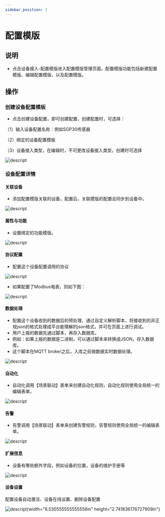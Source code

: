 ```yaml
---
sidebar_position: 3
---
```


# 配置模版
## 说明
- 点击设备接入-配置模版进入配置模版管理页面，配置模版功能包括新建配置模版、编辑配置模版、以及配置模版。

## 操作

### 创建设备配置模板

- 点击创建设备配置，即可创建配置，创建配置时，可选择：

（1）输入设备配置名称：例如SGP30传感器

（2）绑定的设备配置模板

（3）设备接入类型，在编辑时，不可更改设备接入类型，创建时可选择

![descript](./images/image56.png)

### 设备配置详情

#### 关联设备

- 添加配置模版关联的设备，配置后，关联模版的配置会同步到设备中。

![descript](./images/image57.png)

#### 属性与功能

- 设置绑定的功能模版。

![descript](./images/image58.png)

#### 协议配置

- 配置这个设备配置调用的协议

![descript](./images/image59.png)

- 如果配置了Modbus电表，则如下图：

![descript](./images/image60.png)

#### 数据处理

- 配置这个设备收到的数据后的预处理，通过自定义解析脚本，将接收到的非正规json的格式处理成平台能理解的json格式，并可在页面上进行调试。
- 用户上报的数据先通过脚本，再存入数据库。
- 例如：如果上报的数据是二进制，可以通过脚本来转换成JSON，存入数据库。
- 这个脚本在MQTT broker之后，入库之前做数据实时数据处理。

![descript](./images/image61.png)

#### 自动化

- 自动化调用【场景联动】表单来创建自动化规则，自动化规则使用全局统一的编辑表单。

![descript](./images/image62.png)

#### 告警

- 告警调用【场景联动】表单来创建告警规则，告警规则使用全局统一的编辑表单。

![descript](./images/image63.png)

#### 扩展信息

- 设备有哪些额外字段，例如设备的位置，设备的维护手册等

![descript](./images/image64.png)

#### 设备设置

配置设备自动激活、设备在线设置、删除设备配置

![descript](./images/media/image65.png){width="6.530555555555556in"
height="2.741836176727909in"}